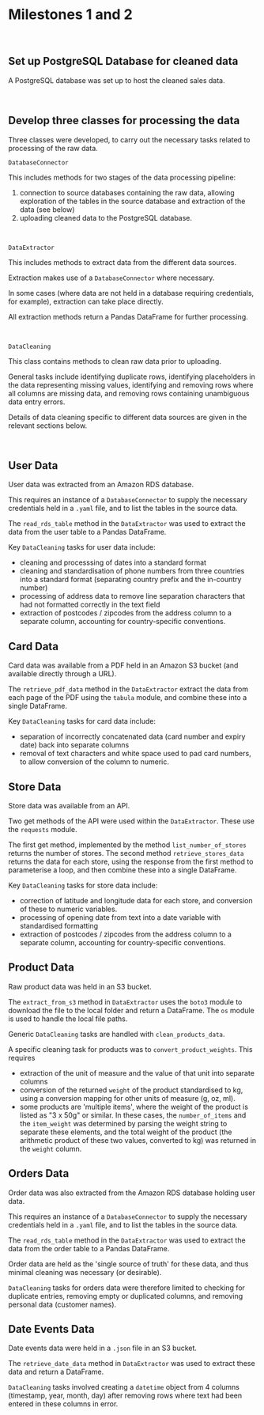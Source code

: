 # Milestones 1 and 2
&nbsp;

## Set up PostgreSQL Database for cleaned data
A PostgreSQL database was set up to host the cleaned sales data. 

&nbsp;

## Develop three classes for processing the data
Three classes were developed, to carry out the necessary tasks related to processing of the raw data.

`DatabaseConnector` 

This includes methods for two stages of the data processing pipeline: 
1. connection to source databases containing the raw data, allowing exploration of the tables in the source database and extraction of the data (see below)
2. uploading cleaned data to the PostgreSQL database.

&nbsp;

`DataExtractor`

This includes methods to extract data from the different data sources. 

Extraction makes use of a `DatabaseConnector` where necessary.  

In some cases (where data are not held in a database requiring credentials, for example), extraction can take place directly.

All extraction methods return a Pandas DataFrame for further processing.

&nbsp;

`DataCleaning`

This class contains methods to clean raw data prior to uploading.  

General tasks include identifying duplicate rows, identifying placeholders in the data representing missing values, identifying and removing rows where all columns are missing data, and removing rows containing unambiguous data entry errors.  

Details of data cleaning specific to different data sources are given in the relevant sections below.

&nbsp;
## User Data
User data was extracted from an Amazon RDS database. 

This requires an instance of a `DatabaseConnector` to supply the necessary credentials held in a `.yaml` file, and to list the tables in the source data.

The `read_rds_table` method in the `DataExtractor` was used to extract the data from the user table to a Pandas DataFrame.

Key `DataCleaning` tasks for user data include:
- cleaning and processsing of dates into a standard format
- cleaning and standardisation of phone numbers from three countries into a standard format (separating country prefix and the in-country number)
- processing of address data to remove line separation characters that had not formatted correctly in the text field
- extraction of postcodes / zipcodes from the address column to a separate column, accounting for country-specific conventions.

## Card Data
Card data was available from a PDF held in an Amazon S3 bucket (and available directly through a URL).

The `retrieve_pdf_data` method in the `DataExtractor` extract the data from each page of the PDF using the `tabula` module, and combine these into a single DataFrame.  

Key `DataCleaning` tasks for card data include:
- separation of incorrectly concatenated data (card number and expiry date) back into separate columns
- removal of text characters and white space used to pad card numbers, to allow conversion of the column to numeric.


## Store Data
Store data was available from an API. 

Two get methods of the API were used within the `DataExtractor`.  These use the `requests` module.

The first get method, implemented by the method `list_number_of_stores` returns the number of stores. The second method `retrieve_stores_data` returns the data for each store, using the response from the first method to parameterise a loop, and then combine these into a single DataFrame.

Key `DataCleaning` tasks for store data include:
- correction of latitude and longitude data for each store, and conversion of these to numeric variables.
- processing of opening date from text into a date variable with standardised formatting
- extraction of postcodes / zipcodes from the address column to a separate column, accounting for country-specific conventions.


## Product Data
Raw product data was held in an S3 bucket.

The `extract_from_s3` method in `DataExtractor` uses the `boto3` module to download the file to the local folder and return a DataFrame. The `os` module is used to handle the local file paths.

Generic `DataCleaning` tasks are handled with `clean_products_data`.  

A specific cleaning task for products was to `convert_product_weights`.  This requires 
- extraction of the unit of measure and the value of that unit into separate columns
- conversion of the returned `weight` of the product standardised to kg, using a conversion mapping for other units of measure (g, oz, ml).
- some products are 'multiple items', where the weight of the product is listed as "3 x 50g" or similar.  In these cases, the `number_of_items` and the `item_weight` was determined by parsing the weight string to separate these elements, and the total weight of the product (the arithmetic product of these two values, converted to kg) was returned in the `weight` column.


## Orders Data
Order data was also extracted from the Amazon RDS database holding user data. 

This requires an instance of a `DatabaseConnector` to supply the necessary credentials held in a `.yaml` file, and to list the tables in the source data.

The `read_rds_table` method in the `DataExtractor` was used to extract the data from the order table to a Pandas DataFrame.

Order data are held as the 'single source of truth' for these data, and thus minimal cleaning was necessary (or desirable).  

`DataCleaning` tasks for orders data were therefore limited to checking for duplicate entries, removing empty or duplicated columns, and removing personal data (customer names).


## Date Events Data 

Date events data were held in a `.json` file in an S3 bucket.

The `retrieve_date_data` method in `DataExtractor` was used to extract these data and return a DataFrame.

`DataCleaning` tasks involved creating a `datetime` object from 4 columns (timestamp, year, month, day) after removing rows where text had been entered in these columns in error.



